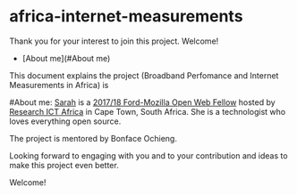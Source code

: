 # africa-internet-measurements

Thank you for your interest to join this project. Welcome!

* [About me](#About me) 


This document explains the project (Broadband Perfomance and Internet Measurements in Africa) is 

#About me:
[Sarah](https://github.com/MsKiden) is a [2017/18 Ford-Mozilla Open Web Fellow](https://medium.com/read-write-participate/mozilla-announces-15-new-fellows-for-science-advocacy-and-media-1bff27e97fc7) hosted by [Research ICT Africa](https://researchictafrica.net/) in Cape Town, South Africa. She is a technologist who loves everything open source. 

The project is mentored by Bonface Ochieng. 


Looking forward to engaging with you and to your contribution and ideas to make this project even better. 

Welcome! 
